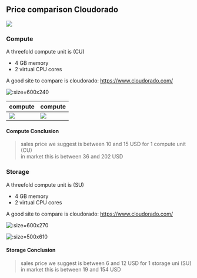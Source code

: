 ## Price comparison Cloudorado

![](./img/cloudorado.png)

### Compute

A threefold compute unit is (CU)

- 4 GB memory
- 2 virtual CPU cores

A good site to compare is cloudorado: https://www.cloudorado.com/

![](./img/cloudorado_compute_choices.png ':size=600x240')

| compute  | compute  |
|---|---|
| ![](./img/cloudorado_compute_1.png)  | ![](./img/cloudorado_compute_2.png)  |


#### Compute Conclusion

> sales price we suggest is between 10 and 15 USD for 1 compute unit (CU) <BR>
> in market this is between 36 and 202 USD

### Storage


A threefold compute unit is (SU)

- 4 GB memory
- 2 virtual CPU cores

A good site to compare is cloudorado: https://www.cloudorado.com/

![](./img/cloudorado_storage_choices.png ':size=600x270')

![](./img/cloudorado_storage_1.png ':size=500x610')

#### Storage Conclusion

> sales price we suggest is between 6 and 12 USD for 1 storage uni (SU) <BR>
> in market this is between 19 and 154 USD

